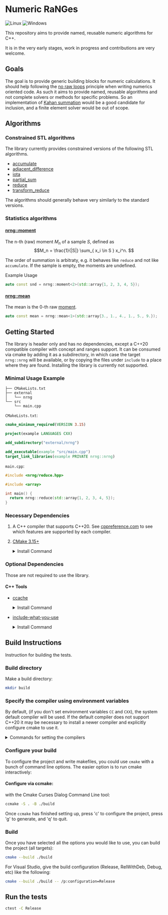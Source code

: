 # Numeric RaNGes

![Linux](https://github.com/fweik/nrng/workflows/CMake/badge.svg)
![Windows](https://ci.appveyor.com/api/projects/status/1hegoxj10724qbu8?svg=true)

This repository aims to provide named, reusable numeric algorithms for C++.

It is in the very early stages, work in progress and contributions are very welcome.

## Goals

The goal is to provide generic building blocks for numeric calculations. It should help following the [no raw loops](https://www.youtube.com/watch?v=W2tWOdzgXHA)
principle when writing numerics oriented code. As such it aims to provide named, reusable algorithms and not complete solvers or methods for specific problems. So an
implementation of [Kahan summation](https://en.wikipedia.org/wiki/Kahan_summation_algorithm) would be a good candidate for inclusion, and a finite element solver would be out of scope.

## Algorithms

### Constrained STL algorithms

The library currently provides constrained versions of the
following STL algorithms.

- [accumulate](include/nrng/accumulate.hpp)
- [adjacent_difference](include/nrng/adjacent_difference.hpp)
- [iota](include/nrng/iota.hpp)
- [partial_sum](include/nrng/partial_sum.hpp)
- [reduce](include/nrng/reduce.hpp)
- [transform_reduce](include/nrng/transform_reduce.hpp)

The algorithms should generally behave very similarly to
the standard versions.

### Statistics algorithms

#### [nrng::moment](include/nrng/moment.hpp)

The n-th (raw) moment $M_n$ of a sample $S$, defined as
$$M_n = \frac{1}{|S|} \sum_{ x_i \in S } x_i^n. $$

The order of summation is arbitraty, e.g. it behaves like `reduce` and not like `accumulate`. If the sample is empty,
the moments are undefined.

Example Usage

```c++
auto const snd = nrng::moment<2>(std::array{1, 2, 3, 4, 5});
```

#### [nrng::mean](include/nrng/moment.hpp)

The mean is the 0-th raw  [moment](#nrngmoment).

```c++
auto const mean = nrng::mean<1>(std::array{3., 1., 4., 1., 5., 9.});
```

## Getting Started

The library is header only and has no dependencies, except a C++20 compatible compiler with concept and
ranges support. It can be consumed via cmake by adding it as a subdirectory, in which case the target
`nrng::nrng` will be available, or by copying the files under `include` to a place where they are found.
Installing the library is currently not supported.

### Minimal Usage Example

```tree
├── CMakeLists.txt
├── external
│   └── nrng
└── src
    └── main.cpp
```

`CMakeLists.txt`:

```cmake
cmake_minimum_required(VERSION 3.15)

project(example LANGUAGES CXX)

add_subdirectory("external/nrng")

add_executable(example "src/main.cpp")
target_link_libraries(example PRIVATE nrng::nrng)
```

`main.cpp`:

```c++
#include <nrng/reduce.hpp>

#include <array>

int main() {
  return nrng::reduce(std::array{1, 2, 3, 4, 5});
}
```

### Necessary Dependencies

1. A C++ compiler that supports C++20.
See [cppreference.com](https://en.cppreference.com/w/cpp/compiler_support)
to see which features are supported by each compiler.
2. [CMake 3.15+](https://cmake.org/)
	<details>
	<summary>Install Command</summary>
	
	- Debian/Ubuntu:
		
			sudo apt-get install cmake
	
	- Windows:
		
			choco install cmake -y
	
	- MacOS:
	 		
			brew install cmake
	
	</details>

### Optional Dependencies

Those are not required to use the library.

#### C++ Tools
  * [ccache](https://ccache.dev/)
	<details>
	<summary>Install Command</summary>

	- Debian/Ubuntu:
		
			sudo apt-get install ccache

	- Windows:
		
			choco install ccache -y

	- MacOS:
 		
			brew install ccache

	</details>


  * [include-what-you-use](https://include-what-you-use.org/)
	<details>
	<summary>Install Command</summary>

	Follow instructions here:
	https://github.com/include-what-you-use/include-what-you-use#how-to-install
	</details>

## Build Instructions

Instruction for building the tests.

### Build directory

Make a build directory:

```bash
mkdir build
```

### Specify the compiler using environment variables

By default, (if you don't set environment variables `CC` and `CXX`), the system default compiler will be used. If the default compiler does not
support C++20 it may be necessary to install a newer compiler and explicitly configure cmake to use it.

<details>
<summary>Commands for setting the compilers </summary>

- Debian/Ubuntu/MacOS:
	
	Set your desired compiler (`clang`, `gcc`, etc):
		
	- Temporarily (only for the current shell)
	
		Run one of the followings in the terminal:
	
		- clang
		
				CC=clang CXX=clang++
			
		- gcc
		
				CC=gcc CXX=g++
	
	- Permanent:

		Open `~/.bashrc` using your text editor:
			
			gedit ~/.bashrc
			
		Add `CC` and `CXX` to point to the compilers:
			
			export CC=clang
			export CXX=clang++
			
		Save and close the file.

- Windows:

	- Permanent:
	
		Run one of the followings in PowerShell:
				
		- Visual Studio generator and compiler (cl)
			
				[Environment]::SetEnvironmentVariable("CC", "cl.exe", "User")
				[Environment]::SetEnvironmentVariable("CXX", "cl.exe", "User")
				refreshenv
			
		  Set the architecture using [vsvarsall](https://docs.microsoft.com/en-us/cpp/build/building-on-the-command-line?view=vs-2019#vcvarsall-syntax):
			
				vsvarsall.bat x64

		- clang

				[Environment]::SetEnvironmentVariable("CC", "clang.exe", "User")
				[Environment]::SetEnvironmentVariable("CXX", "clang++.exe", "User")
				refreshenv
	 
		- gcc

				[Environment]::SetEnvironmentVariable("CC", "gcc.exe", "User")
				[Environment]::SetEnvironmentVariable("CXX", "g++.exe", "User")
				refreshenv
	 

  - Temporarily (only for the current shell):
		
			$Env:CC="clang.exe"
			$Env:CXX="clang++.exe"
			
</details>

### Configure your build

To configure the project and write makefiles, you could use `cmake` with a bunch of command line options.
The easier option is to run cmake interactively:

#### **Configure via ccmake**:

with the Cmake Curses Dialog Command Line tool:  

```bash
ccmake -S . -B ./build
```

Once `ccmake` has finished setting up, press 'c' to configure the project,  press 'g' to generate, and 'q' to quit.

### Build

Once you have selected all the options you would like to use, you can build the project (all targets):

```bash
cmake --build ./build
```

For Visual Studio, give the build configuration (Release, RelWithDeb, Debug, etc) like the following:

```bash
cmake --build ./build -- /p:configuration=Release
```

## Run the tests

```bash
ctest -C Release
```
